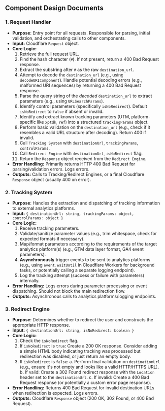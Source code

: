 ## Component Design Documents

### 1. Request Handler
*   **Purpose:** Entry point for all requests. Responsible for parsing, initial validation, and orchestrating calls to other components.
*   **Input:** Cloudflare `Request` object.
*   **Core Logic:**
    1.  Retrieve the full request URL.
    2.  Find the hash character (`#`). If not present, return a 400 Bad Request response.
    3.  Extract the substring after `#` as the raw `destination_url`.
    4.  Attempt to decode the `destination_url` (e.g., using `decodeURIComponent`). Handle potential decoding errors (e.g., malformed URI sequences) by returning a 400 Bad Request response.
    5.  Parse the query string of the *decoded* `destination_url` to extract parameters (e.g., using `URLSearchParams`).
    6.  Identify control parameters (specifically `isNoRedirect`). Default `isNoRedirect` to `false` if absent or invalid.
    7.  Identify and extract known tracking parameters (UTM, platform-specific like `xptdk`, `ref`) into a structured `trackingParams` object.
    8.  Perform basic validation on the `destination_url` (e.g., check if it resembles a valid URL structure after decoding). Return 400 if invalid.
    9.  Call `Tracking System` with `destinationUrl`, `trackingParams`, `controlParams`.
    10. Call `Redirect Engine` with `destinationUrl`, `isNoRedirect` flag.
    11. Return the `Response` object received from the `Redirect Engine`.
*   **Error Handling:** Primarily returns HTTP 400 Bad Request for parsing/validation errors. Logs errors.
*   **Outputs:** Calls to Tracking/Redirect Engines, or a final Cloudflare `Response` object (usually 400 on error).

### 2. Tracking System
*   **Purpose:** Handles the extraction and dispatching of tracking information to external analytics platforms.
*   **Input:** `{ destinationUrl: string, trackingParams: object, controlParams: object }`
*   **Core Logic:**
    1.  Receive tracking parameters.
    2.  Validate/sanitize parameter values (e.g., trim whitespace, check for expected formats if necessary).
    3.  Map/format parameters according to the requirements of the target analytics platform(s) (e.g., GTM data layer format, GA4 event parameters).
    4.  **Asynchronously** trigger events to be sent to analytics platforms (e.g., using `event.waitUntil` in Cloudflare Workers for background tasks, or potentially calling a separate logging endpoint).
    5.  Log the tracking attempt (success or failure with parameters) internally.
*   **Error Handling:** Logs errors during parameter processing or event dispatching. Should not block the main redirection flow.
*   **Outputs:** Asynchronous calls to analytics platforms/logging endpoints.

### 3. Redirect Engine
*   **Purpose:** Determines whether to redirect the user and constructs the appropriate HTTP response.
*   **Input:** `{ destinationUrl: string, isNoRedirect: boolean }`
*   **Core Logic:**
    1.  Check the `isNoRedirect` flag.
    2.  If `isNoRedirect` is `true`: Create a 200 OK response. Consider adding a simple HTML body indicating tracking was processed but redirection was disabled, or just return an empty body.
    3.  If `isNoRedirect` is `false`:
        a.  Perform final validation on `destinationUrl` (e.g., ensure it's not empty and looks like a valid HTTP/HTTPS URL).
        b.  If valid: Create a 302 Found redirect response with the `Location` header set to the `destinationUrl`.
        c.  If invalid: Create a 400 Bad Request response (or potentially a custom error page response).
*   **Error Handling:** Returns 400 Bad Request for invalid destination URLs when redirection is expected. Logs errors.
*   **Outputs:** Cloudflare `Response` object (200 OK, 302 Found, or 400 Bad Request). 